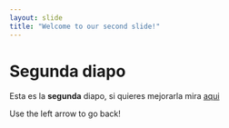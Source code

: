 ```yaml
---
layout: slide
title: "Welcome to our second slide!"
---
```

# Segunda diapo
Esta es la **segunda** diapo, si quieres mejorarla mira [aqui](https://guides.github.com/features/mastering-markdown/)

Use the left arrow to go back!
